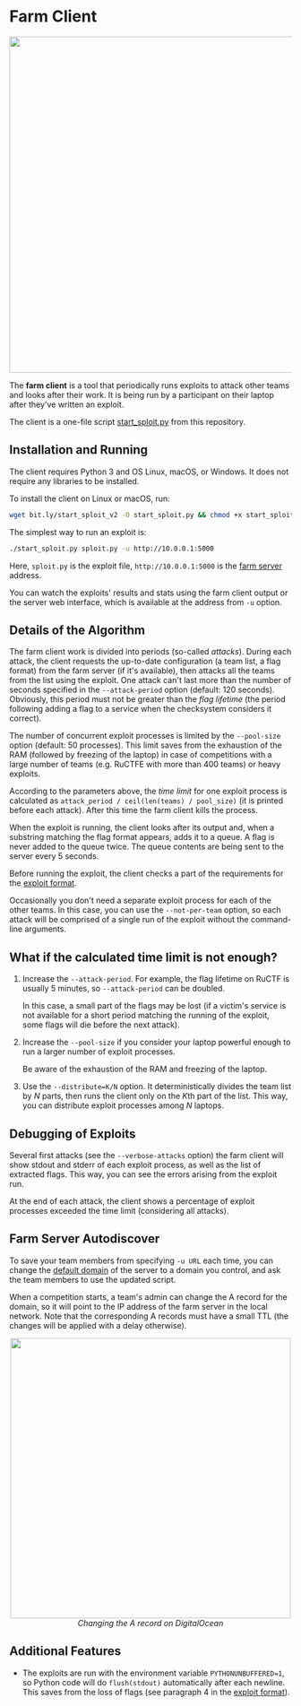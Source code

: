 Farm Client
===========

<p align="center">
    <img src="https://github.com/borzunov/DestructiveFarm/blob/master/docs/images/farm_client_screenshot.png" width="600">
</p>

The **farm client** is a tool that periodically runs exploits to attack other teams and looks after their work. It is being run by a participant on their laptop after they've written an exploit.

The client is a one-file script [start_sploit.py](../../client/start_sploit.py) from this repository.

## Installation and Running

The client requires Python 3 and OS Linux, macOS, or Windows. It does not require any libraries to be installed.

To install the client on Linux or macOS, run:

```bash
wget bit.ly/start_sploit_v2 -O start_sploit.py && chmod +x start_sploit.py
```

The simplest way to run an exploit is:

```bash
./start_sploit.py sploit.py -u http://10.0.0.1:5000
```

Here, `sploit.py` is the exploit file, `http://10.0.0.1:5000` is the [farm server](farm_server.md) address.

You can watch the exploits' results and stats using the farm client output or the server web interface, which is available at the address from `-u` option.

## Details of the Algorithm

The farm client work is divided into periods (so-called *attacks*). During each attack, the client requests the up-to-date configuration (a team list, a flag format) from the farm server (if it's available), then attacks all the teams from the list using the exploit. One attack can't last more than the number of seconds specified in the `--attack-period` option (default: 120 seconds). Obviously, this period must not be greater than the *flag lifetime* (the period following adding a flag to a service when the checksystem considers it correct).

The number of concurrent exploit processes is limited by the `--pool-size` option (default: 50 processes). This limit saves from the exhaustion of the RAM (followed by freezing of the laptop) in case of competitions with a large number of teams (e.g. RuCTFE with more than 400 teams) or heavy exploits.

According to the parameters above, the *time limit* for one exploit process is calculated as `attack_period / ceil(len(teams) / pool_size)` (it is printed before each attack). After this time the farm client kills the process.

When the exploit is running, the client looks after its output and, when a substring matching the flag format appears, adds it to a queue. A flag is never added to the queue twice. The queue contents are being sent to the server every 5 seconds.

Before running the exploit, the client checks a part of the requirements for the [exploit format](exploit_format.md).

Occasionally you don't need a separate exploit process for each of the other teams. In this case, you can use the `--not-per-team` option, so each attack will be comprised of a single run of the exploit without the command-line arguments.

## What if the calculated time limit is not enough?

1. Increase the `--attack-period`. For example, the flag lifetime on RuCTF is usually 5 minutes, so `--attack-period` can be doubled.

    In this case, a small part of the flags may be lost (if a victim's service is not available for a short period matching the running of the exploit, some flags will die before the next attack).

2. Increase the `--pool-size` if you consider your laptop powerful enough to run a larger number of exploit processes.

    Be aware of the exhaustion of the RAM and freezing of the laptop.

3. Use the `--distribute=K/N` option. It deterministically divides the team list by *N* parts, then runs the client only on the *K*th part of the list. This way, you can distribute exploit processes among *N* laptops.

## Debugging of Exploits

Several first attacks (see the `--verbose-attacks` option) the farm client will show stdout and stderr of each exploit process, as well as the list of extracted flags. This way, you can see the errors arising from the exploit run.

At the end of each attack, the client shows a percentage of exploit processes exceeded the time limit (considering all attacks).

## Farm Server Autodiscover

To save your team members from specifying `-u URL` each time, you can change the [default domain](../../client/start_sploit.py#L82) of the server to a domain you control, and ask the team members to use the updated script.

When a competition starts, a team's admin can change the A record for the domain, so it will point to the IP address of the farm server in the local network. Note that the corresponding A records must have a small TTL (the changes will be applied with a delay otherwise).

<p align="center">
    <img src="https://github.com/borzunov/DestructiveFarm/blob/master/docs/images/changing_dns_record.png" width="500"><br>
    <i>Changing the A record on DigitalOcean</i>
</p>

## Additional Features

- The exploits are run with the environment variable `PYTHONUNBUFFERED=1`, so Python code will do `flush(stdout)` automatically after each newline. This saves from the loss of flags (see paragraph 4 in the [exploit format](exploit_format.md)).
